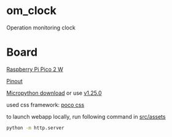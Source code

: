 # om_clock
Operation monitoring clock


# Board


[Raspberry Pi Pico 2 W](https://www.raspberrypi.com/documentation/microcontrollers/pico-series.html#pico-2-technical-specification)

[Pinout](./doc/pico-2-w-pinout.pdf) 

[Micropython download](https://micropython.org/download/RPI_PICO2_W/) or use [v1.25.0](./doc/RPI_PICO2_W-20250326-v1.25.0-preview.408.gf315a376b.uf2)


used css framework: [poco css](https://x4qtf8.csb.app/) 

to launch webapp locally, run following command in [src/assets](src/assets/)
```sh
python -m http.server
```